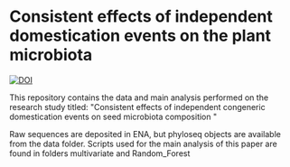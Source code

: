 # Consistent effects of independent domestication events on the plant microbiota
[![DOI](https://zenodo.org/badge/568740864.svg)](https://zenodo.org/badge/latestdoi/568740864)

This repository contains the data and main analysis performed on the research study titled: "Consistent effects of independent congeneric domestication events on seed microbiota composition "

Raw sequences are deposited in ENA, but phyloseq objects are available from the data folder. Scripts used for the main analysis of this paper are found in folders multivariate and Random_Forest
